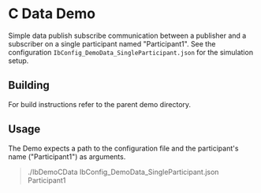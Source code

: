 # C Data Demo

Simple data publish subscribe communication between a publisher and a subscriber on a single participant named
"Participant1". See the configuration `IbConfig_DemoData_SingleParticipant.json` for the simulation
setup.

## Building
For build instructions refer to the parent demo directory.


## Usage
The Demo expects a path to the configuration file and the participant's name ("Participant1")
as arguments.
> ./IbDemoCData IbConfig_DemoData_SingleParticipant.json Participant1

